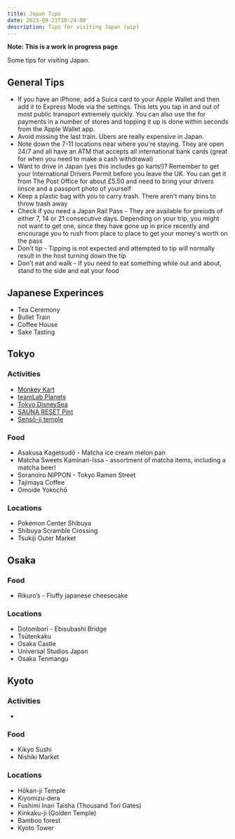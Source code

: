 ```yaml
---
title: Japan Tips
date: 2023-09-21T10:24:00
description: Tips for visiting Japan (wip)
---
```


**Note: This is a work in progress page**

Some tips for visiting Japan.

## General Tips

* If you have an iPhone, add a Suica card to your Apple Wallet and then add it to Express Mode via the settings. This lets you tap in and out of most public transport extremely quickly. You can also use the for payments in a number of stores and topping it up is done within seconds from the Apple Wallet app.
* Avoid missing the last train. Ubers are really expensive in Japan.
* Note down the 7-11 locations near where you're staying. They are open 24/7 and all have an ATM that accepts all international bank cards (great for when you need to make a cash withdrawal)
* Want to drive in Japan (yes this includes go karts!)? Remember to get your International Drivers Permit before you leave the UK. You can get it from The Post Office for about £5.50 and need to bring your drivers linsce and a passport photo of yourself
* Keep a plastic bag with you to carry trash. There aren't many bins to throw trash away
* Check if you need a Japan Rail Pass - They are available for preiods of either 7, 14 or 21 consecutive days. Depending on your trip, you might not want to get one, since they have gone up in price recently and encourage you to rush from place to place to get your money's worth on the pass
* Don't tip - Tipping is not expected and attempted to tip will normally result in the host turning down the tip
* Don't eat and walk - If you need to eat something while out and about, stand to the side and eat your food

## Japanese Experinces
* Tea Ceremony
* Bullet Train
* Coffee House
* Sake Tasting

## Tokyo

### Activities
* [Monkey Kart](https://www.monkey-kart.com/)
* [teamLab Planets](https://www.teamlab.art/e/planets/)
* [Tokyo DisneySea](https://www.tokyodisneyresort.jp/en/tds/)
* [SAUNA RESET Pint](https://pintsauna.com/)
* [Sensō-ji temple](https://maps.app.goo.gl/uP72Wnu9etTejG5K7)

### Food
* Asakusa Kagetsudō - Matcha ice cream melon pan
* Matcha Sweets Kaminari-Issa - assortment of matcha items, including a matcha beer!
* Soranoiro NIPPON - Tokyo Ramen Street
* Tajimaya Coffee
* Omoide Yokochō

### Locations
* Pokémon Center Shibuya
* Shibuya Scramble Crossing
* Tsukiji Outer Market

## Osaka

### Food
* Rikuro’s - Fluffy japanese cheesecake

### Locations
* Dotombori - Ebisubashi Bridge
* Tsūtenkaku
* Osaka Castle
* Universal Studios Japan
* Osaka Tenmangu

## Kyoto

### Activities
* 

### Food
* Kikyo Sushi
* Nishiki Market

### Locations
* Hōkan-ji Temple
* Kiyomizu-dera
* Fushimi Inari Taisha (Thousand Tori Gates)
* Kinkaku-ji (Golden Temple)
* Bamboo forest
* Kyoto Tower
